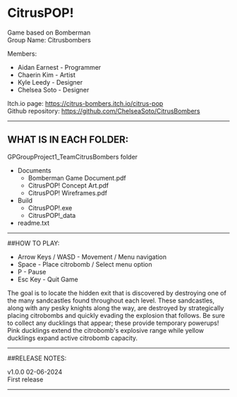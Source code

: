 # CitrusPOP!
Game based on Bomberman <br />
Group Name: Citrusbombers<br />

Members:<br />
* Aidan Earnest - Programmer<br />
* Chaerin Kim - Artist<br />
* Kyle Leedy - Designer<br />
* Chelsea Soto - Designer<br />

Itch.io page: https://citrus-bombers.itch.io/citrus-pop <br />
Github repository: https://github.com/ChelseaSoto/CitrusBombers <br />

-------------------------------------------

## WHAT IS IN EACH FOLDER:<br />

GPGroupProject1_TeamCitrusBombers folder<br />
- Documents
 	- Bomberman Game Document.pdf
   	- CitrusPOP! Concept Art.pdf
	- CitrusPOP! Wireframes.pdf
- Build<br />
	- CitrusPOP!.exe<br />
	- CitrusPOP!_data<br />
- readme.txt<br />

-------------------------------------------

##HOW TO PLAY:<br />

- Arrow Keys / WASD - Movement / Menu navigation<br />
- Space - Place citrobomb / Select menu option<br />
- P - Pause<br />
- Esc Key - Quit Game<br />

The goal is to locate the hidden exit that is discovered 
by destroying one of the many sandcastles found throughout 
each level. These sandcastles, along with any pesky knights 
along the way, are destroyed by strategically placing 
citrobombs and quickly evading the explosion that follows. 
Be sure to collect any ducklings that appear; these provide 
temporary powerups! Pink ducklings extend the citrobomb's 
explosive range while yellow ducklings expand active 
citrobomb capacity.<br />

-------------------------------------------

##RELEASE NOTES: <br />

v1.0.0 02-06-2024<br />
First release<br />

-------------------------------------------
